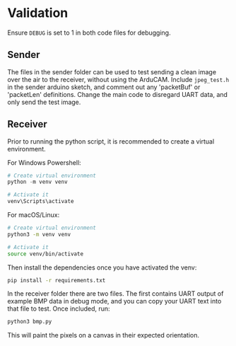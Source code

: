 # Validation

Ensure ```DEBUG``` is set to 1 in both code files for debugging.

## Sender

The files in the sender folder can be used to test sending a clean image over the air to the receiver, without using the ArduCAM.
Include ```jpeg_test.h``` in the sender arduino sketch, and comment out any 'packetBuf' or 'packetLen' definitions.
Change the main code to disregard UART data, and only send the test image.

## Receiver

Prior to running the python script, it is recommended to create a virtual environment.

For Windows Powershell:

```powershell
# Create virtual environment
python -m venv venv

# Activate it
venv\Scripts\activate
```

For macOS/Linux:

```bash
# Create virtual environment
python3 -m venv venv

# Activate it
source venv/bin/activate
```

Then install the dependencies once you have activated the venv:
```bash
pip install -r requirements.txt
```

In the receiver folder there are two files.
The first contains UART output of example BMP data in debug mode, and you can copy your UART text into that file to test.
Once included, run:

```bash
python3 bmp.py
```

This will paint the pixels on a canvas in their expected orientation. 
